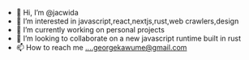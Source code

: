 - 👋 Hi, I’m @jacwida
- 👀 I’m interested in javascript,react,nextjs,rust,web crawlers,design
- 🌱 I’m currently working on personal projects
- 💞️ I’m looking to collaborate on a new javascript runtime built in rust
- 📫 How to reach me ....georgekawume@gmail.com

<!---
jacwida/jacwida is a ✨ special ✨ repository because its `README.md` (this file) appears on your GitHub profile.
You can click the Preview link to take a look at your changes.
--->
